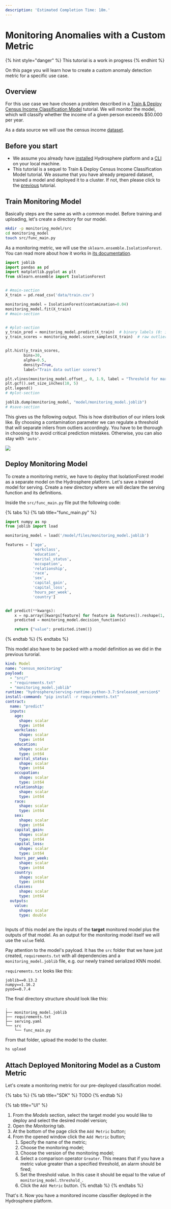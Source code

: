 ```yaml
---
description: 'Estimated Completion Time: 18m.'
---
```


# Monitoring Anomalies with a Custom Metric

{% hint style="danger" %}
This tutorial is a work in progress
{% endhint %}

On this page you will learn how to create a custom anomaly detection metric for a specific use case.

## Overview

For this use case we have chosen a problem described in a [Train & Deploy Census Income Classification Model](https://app.gitbook.com/@hydrosphere/s/home/~/drafts/-MHGvmrVrOLoZn1Rkock/tutorials/train-and-deploy-census-income-classification-model) tutorial. We will monitor the model, which will classify whether the income of a given person exceeds $50.000 per year. 

As a data source we will use the census income [dataset](https://www.kaggle.com/wenruliu/adult-income-dataset).

## Before you start

* We assume you already have [installed](../installation/) Hydrosphere platform and a [CLI](../installation/cli.md) on your local machine.
* This tutorial is a sequel to Train & Deploy Census Income Classification Model tutorial. We assume that you have already prepared dataset, trained a model and deployed it to a cluster. If not, then please click to the [previous](https://app.gitbook.com/@hydrosphere/s/home/~/drafts/-MHGvmrVrOLoZn1Rkock/tutorials/train-and-deploy-census-income-classification-model) tutorial. 

## Train Monitoring Model

Basically steps are the same as with a common model. Before training and uploading, let's create a directory for our model.

```bash
mkdir -p monitoring_model/src
cd monitoring_model
touch src/func_main.py
```

As a monitoring metric, we will use the `sklearn.ensemble.IsolationForest`. You can read more about how it works in [its documentation](https://scikit-learn.org/stable/modules/generated/sklearn.ensemble.IsolationForest.html).

```python
import joblib
import pandas as pd
import matplotlib.pyplot as plt
from sklearn.ensemble import IsolationForest


# #main-section
X_train = pd.read_csv('data/train.csv')

monitoring_model = IsolationForest(contamination=0.04)
monitoring_model.fit(X_train)
# #main-section


# #plot-section
y_train_pred = monitoring_model.predict(X_train)  # binary labels (0: inliers, 1: outliers)
y_train_scores = monitoring_model.score_samples(X_train)  # raw outlier scores


plt.hist(y_train_scores, 
        bins=30, 
        alpha=0.5, 
        density=True, 
        label="Train data outlier scores")

plt.vlines(monitoring_model.offset_, 0, 1.9, label = "Threshold for marking outliers")
plt.gcf().set_size_inches(10, 5)
plt.legend()
# #plot-section

joblib.dump(monitoring_model, "model/monitoring_model.joblib")
# #save-section
```

This gives us the following output. This is how distribution of our inliers look like. By choosing a contamination parameter we can regulate a threshold that will separate inliers from outliers accordingly. You have to be thorough in choosing it to avoid critical prediction mistakes. Otherwise, you can also stay with `'auto'`. 

![](../.gitbook/assets/figure.png)

## Deploy Monitoring Model

To create a monitoring metric, we have to deploy that IsolationForest model as a separate model on the Hydrosphere platform. Let's save a trained model for serving. Create a new directory where we will declare the serving function and its definitions.

Inside the `src/func_main.py` file put the following code:

{% tabs %}
{% tab title="func\_main.py" %}
```python
import numpy as np
from joblib import load

monitoring_model = load('/model/files/monitoring_model.joblib')

features = ['age',
            'workclass',
            'education',
            'marital_status',
            'occupation',
            'relationship',
            'race',
            'sex',
            'capital_gain',
            'capital_loss',
            'hours_per_week',
            'country']


def predict(**kwargs):
    x = np.array([kwargs[feature] for feature in features]).reshape(1, len(features))
    predicted = monitoring_model.decision_function(x)

    return {"value": predicted.item()}
```
{% endtab %}
{% endtabs %}

This model also have to be packed with a model definition as we did in the previous turorial.

```yaml
kind: Model
name: "census_monitoring"
payload:
  - "src/"
  - "requirements.txt"
  - "monitoring_model.joblib"
runtime: "hydrosphere/serving-runtime-python-3.7:$released_version$"
install-command: "pip install -r requirements.txt"
contract:
  name: "predict"
  inputs:
    age:
      shape: scalar
      type: int64
    workclass:
      shape: scalar
      type: int64
    education:
      shape: scalar
      type: int64
    marital_status:
      shape: scalar
      type: int64
    occupation:
      shape: scalar
      type: int64
    relationship:
      shape: scalar
      type: int64
    race:
      shape: scalar
      type: int64
    sex:
      shape: scalar
      type: int64
    capital_gain:
      shape: scalar
      type: int64
    capital_loss:
      shape: scalar
      type: int64
    hours_per_week:
      shape: scalar
      type: int64
    country:
      shape: scalar
      type: int64
    classes:
      shape: scalar
      type: int64
  outputs:
    value:
      shape: scalar
      type: double
      
```

Inputs of this model are the inputs of the **target** monitored model plus the outputs of that model. As an output for the monitoring model itself we will use the `value` field.

Pay attention to the model's payload. It has the `src` folder that we have just created, `requirements.txt` with all dependencies and a `monitoring_model.joblib` file, e.g. our newly trained serialized KNN model.

`requirements.txt` looks like this:

```text
joblib==0.13.2
numpy==1.16.2
pyod==0.7.4
```

The final directory structure should look like this:

```text
.
├── monitoring_model.joblib
├── requirements.txt
├── serving.yaml
└── src
    └── func_main.py
```

From that folder, upload the model to the cluster.

```bash
hs upload
```

## Attach Deployed Monitoring Model as a Custom Metric

Let's create a monitoring metric for our pre-deployed classification model.

{% tabs %}
{% tab title="SDK" %}
TODO
{% endtab %}

{% tab title="UI" %}
1. From the _Models_ section, select the target model you would like to deploy and select the desired model version;
2. Open the _Monitoring_ tab.
3. At the bottom of the page click the `Add Metric` button;
4. From the opened window click the `Add Metric` button;
   1. Specify the name of the metric;
   2. Choose the monitoring model;
   3. Choose the version of the monitoring model;
   4. Select a comparison operator `Greater`. This means that if you have a metric value greater than a specified threshold, an alarm should be fired;
   5. Set the threshold value. In this case it should be equal to the value of `monitoring_model.threshold_`.
   6. Click the `Add Metric` button.
{% endtab %}
{% endtabs %}

That's it. Now you have a monitored income classifier deployed in the Hydrosphere platform.

